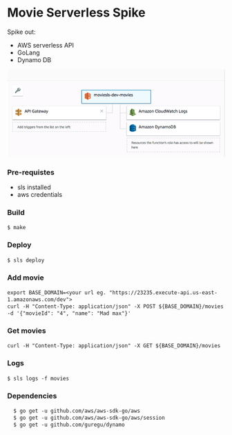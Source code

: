 # Movie Serverless Spike

Spike out:
* AWS serverless API
* GoLang
* Dynamo DB

![alt text](https://github.com/fotinik/moviesls/blob/master/moviesls.png)

### Pre-requistes 
* sls installed
* aws credentials

### Build

```
$ make 
```

### Deploy

```
$ sls deploy 
```

### Add movie

```
export BASE_DOMAIN=<your url eg. "https://23235.execute-api.us-east-1.amazonaws.com/dev">
curl -H "Content-Type: application/json" -X POST ${BASE_DOMAIN}/movies -d '{"movieId": "4", "name": "Mad max"}'
```

### Get movies

```
curl -H "Content-Type: application/json" -X GET ${BASE_DOMAIN}/movies
```

### Logs

```
$ sls logs -f movies
```

### Dependencies
```
  $ go get -u github.com/aws/aws-sdk-go/aws
  $ go get -u github.com/aws/aws-sdk-go/aws/session
  $ go get -u github.com/guregu/dynamo
```

